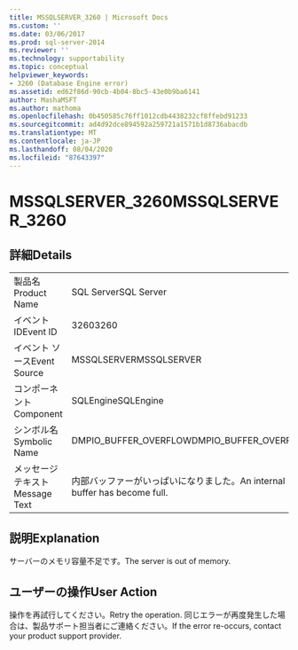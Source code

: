 ```yaml
---
title: MSSQLSERVER_3260 | Microsoft Docs
ms.custom: ''
ms.date: 03/06/2017
ms.prod: sql-server-2014
ms.reviewer: ''
ms.technology: supportability
ms.topic: conceptual
helpviewer_keywords:
- 3260 (Database Engine error)
ms.assetid: ed62f86d-90cb-4b04-8bc5-43e0b9ba6141
author: MashaMSFT
ms.author: mathoma
ms.openlocfilehash: 0b450585c76ff1012cdb4438232cf8ffebd91233
ms.sourcegitcommit: ad4d92dce894592a259721a1571b1d8736abacdb
ms.translationtype: MT
ms.contentlocale: ja-JP
ms.lasthandoff: 08/04/2020
ms.locfileid: "87643397"
---
```

# <a name="mssqlserver_3260"></a><span data-ttu-id="7ea6d-102">MSSQLSERVER_3260</span><span class="sxs-lookup"><span data-stu-id="7ea6d-102">MSSQLSERVER_3260</span></span>
    
## <a name="details"></a><span data-ttu-id="7ea6d-103">詳細</span><span class="sxs-lookup"><span data-stu-id="7ea6d-103">Details</span></span>  
  
|||  
|-|-|  
|<span data-ttu-id="7ea6d-104">製品名</span><span class="sxs-lookup"><span data-stu-id="7ea6d-104">Product Name</span></span>|<span data-ttu-id="7ea6d-105">SQL Server</span><span class="sxs-lookup"><span data-stu-id="7ea6d-105">SQL Server</span></span>|  
|<span data-ttu-id="7ea6d-106">イベント ID</span><span class="sxs-lookup"><span data-stu-id="7ea6d-106">Event ID</span></span>|<span data-ttu-id="7ea6d-107">3260</span><span class="sxs-lookup"><span data-stu-id="7ea6d-107">3260</span></span>|  
|<span data-ttu-id="7ea6d-108">イベント ソース</span><span class="sxs-lookup"><span data-stu-id="7ea6d-108">Event Source</span></span>|<span data-ttu-id="7ea6d-109">MSSQLSERVER</span><span class="sxs-lookup"><span data-stu-id="7ea6d-109">MSSQLSERVER</span></span>|  
|<span data-ttu-id="7ea6d-110">コンポーネント</span><span class="sxs-lookup"><span data-stu-id="7ea6d-110">Component</span></span>|<span data-ttu-id="7ea6d-111">SQLEngine</span><span class="sxs-lookup"><span data-stu-id="7ea6d-111">SQLEngine</span></span>|  
|<span data-ttu-id="7ea6d-112">シンボル名</span><span class="sxs-lookup"><span data-stu-id="7ea6d-112">Symbolic Name</span></span>|<span data-ttu-id="7ea6d-113">DMPIO_BUFFER_OVERFLOW</span><span class="sxs-lookup"><span data-stu-id="7ea6d-113">DMPIO_BUFFER_OVERFLOW</span></span>|  
|<span data-ttu-id="7ea6d-114">メッセージ テキスト</span><span class="sxs-lookup"><span data-stu-id="7ea6d-114">Message Text</span></span>|<span data-ttu-id="7ea6d-115">内部バッファーがいっぱいになりました。</span><span class="sxs-lookup"><span data-stu-id="7ea6d-115">An internal buffer has become full.</span></span>|  
  
## <a name="explanation"></a><span data-ttu-id="7ea6d-116">説明</span><span class="sxs-lookup"><span data-stu-id="7ea6d-116">Explanation</span></span>  
 <span data-ttu-id="7ea6d-117">サーバーのメモリ容量不足です。</span><span class="sxs-lookup"><span data-stu-id="7ea6d-117">The server is out of memory.</span></span>  
  
## <a name="user-action"></a><span data-ttu-id="7ea6d-118">ユーザーの操作</span><span class="sxs-lookup"><span data-stu-id="7ea6d-118">User Action</span></span>  
 <span data-ttu-id="7ea6d-119">操作を再試行してください。</span><span class="sxs-lookup"><span data-stu-id="7ea6d-119">Retry the operation.</span></span> <span data-ttu-id="7ea6d-120">同じエラーが再度発生した場合は、製品サポート担当者にご連絡ください。</span><span class="sxs-lookup"><span data-stu-id="7ea6d-120">If the error re-occurs, contact your product support provider.</span></span>  
  
  
